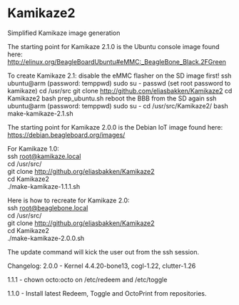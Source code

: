 # Kamikaze2
Simplified Kamikaze image generation

The starting point for Kamikaze 2.1.0 is the Ubuntu console image found here: 
http://elinux.org/BeagleBoardUbuntu#eMMC:_BeagleBone_Black.2FGreen

To create Kamikaze 2.1:
    disable the eMMC flasher on the SD image first!
    ssh ubuntu@arm (password: temppwd)
    sudo su -
    passwd (set root password to kamikaze)
    cd /usr/src
    git clone http://github.com/eliasbakken/Kamikaze2
    cd Kamikaze2
    bash prep_ubuntu.sh
    reboot the BBB from the SD again
    ssh ubuntu@arm (password: temppwd)
    sudo su -
    cd /usr/src/Kamikaze2/
    bash make-kamikaze-2.1.sh





The starting point for Kamikaze 2.0.0 is the Debian IoT image found here: 
https://debian.beagleboard.org/images/

For Kamikaze 1.0:  
    ssh root@kamikaze.local  
    cd /usr/src/  
    git clone http://github.org/eliasbakken/Kamikaze2  
    cd Kamikaze2  
    ./make-kamikaze-1.1.1.sh  

Here is how to recreate for Kamikaze 2.0:  
    ssh root@beaglebone.local  
    cd /usr/src/  
    git clone http://github.org/eliasbakken/Kamikaze2  
    cd Kamikaze2  
    ./make-kamikaze-2.0.0.sh  


The update command will kick the user out from the ssh session. 

Changelog: 
2.0.0 - Kernel 4.4.20-bone13, cogl-1.22, clutter-1.26

1.1.1 - chown octo:octo on /etc/redeem and /etc/toggle

1.1.0 - Install latest Redeem, Toggle and OctoPrint from repositories. 


